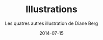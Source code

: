 ---
title: Illustrations
subtitle: Les quatres autres illustration de Diane Berg
layout: default
modal-id: 4
date: 2014-07-15
img: DianeBerg.jpg
thumbnail: DianeBerg-thumbnail.jpg
alt: image-alt
project-date: April 2014
client: Elioth
categories: fr
description: Quel pourrait être le Paris de 2050? Diane Berg s'est amusée à imaginer des représentations des moments de vie à Paris en 2050
---